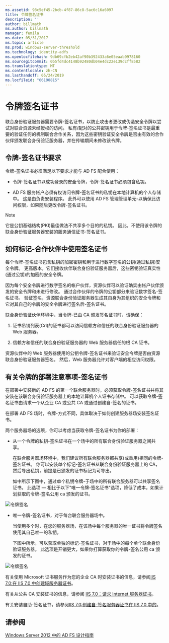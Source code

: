 ```yaml
---
ms.assetid: 98c5ef45-2bcb-4f87-86c8-5ac6c16a6097
title: 令牌签名证书
description: ''
author: billmath
ms.author: billmath
manager: femila
ms.date: 05/31/2017
ms.topic: article
ms.prod: windows-server-threshold
ms.technology: identity-adfs
ms.openlocfilehash: 9db69cfb2eb42af90b392433a6e05eaab9978160
ms.sourcegitcommit: 0b5fd4dc4148b92480db04e4dc22e139dcff8582
ms.translationtype: MT
ms.contentlocale: zh-CN
ms.lasthandoff: 05/24/2019
ms.locfileid: "66190815"
---
```

# <a name="token-signing-certificates"></a>令牌签名证书

联合身份验证服务器需要令牌\-签名证书，以防止攻击者更改或伪造安全令牌以尝试对联合资源未经授权的访问。 私有\/配对的公共密钥用于令牌\-签名证书是最重要的验证任何的机制联合合作关系，因为这些密钥验证安全令牌是否由有效的合作伙伴颁发联合身份验证服务器，并在传输期间未修改该令牌。  
  
## <a name="token-signing-certificate-requirements"></a>令牌\-签名证书要求  
令牌\-签名证书必须满足以下要求才能与 AD FS 配合使用：  
  
-   令牌\-签名证书以成功登录的安全令牌，令牌\-签名证书必须包含私钥。  
  
-   AD FS 服务帐户必须有权访问令牌\-签名证书的私钥在本地计算机的个人存储中。 这是由负责安装程序。 此外可以使用 AD FS 管理管理单元\-以确保此访问权限，如果随后更改令牌\-签名证书。  
  
> [!NOTE]  
> 它是公钥基础结构\(PKI\)最佳做法不共享多个目的的私钥。 因此，不使用该令牌的联合身份验证服务器安装的服务通信证书\-签名证书。  
  
## <a name="how-token-signing-certificates-are-used-across-partners"></a>如何标记\-合作伙伴中使用签名证书  
每个令牌\-签名证书包含私钥的加密密钥和用于进行数字签名的公钥\(通过私钥\)安全令牌。 更高版本，它们接收伙伴联合身份验证服务器后，这些密钥验证真实性\(通过公钥\)的加密的安全令牌。  
  
因为每个安全令牌进行数字签名的帐户伙伴，资源伙伴可以验证确实由帐户伙伴颁发的安全令牌和未进行修改。 通过合作伙伴的令牌的公钥部分来验证数字签名\-签名证书。 验证签名，资源联合身份验证服务器生成其自身为其组织的安全令牌和它对其自己的令牌的安全令牌进行签名后\-签名证书。  
  
联合身份验证伙伴环境中，当令牌\-已由 CA 颁发签名证书时，请确保：  
  
1.  证书吊销列表\(Crl\)的证书都可以访问信赖方和信任的联合身份验证服务器的 Web 服务器。  
  
2.  信赖方和信任的联合身份验证服务器的 Web 服务器信任的根 CA 证书。  
  
资源伙伴中的 Web 服务器使用的公钥令牌\-签名证书来验证安全令牌是否由资源联合身份验证服务器签名。 然后，Web 服务器允许对客户端的相应访问权限。  
  
## <a name="deployment-considerations-for-token-signing-certificates"></a>有关令牌的部署注意事项\-签名证书  
在部署中安装新的 AD FS 的第一个联合服务器时，必须获取令牌\-签名证书并将其安装在该联合身份验证服务器上的本地计算机个人证书存储中。 可以获取令牌\-签名证书由请求一个从企业 CA 或公共 CA 或通过创建自\-签名的证书。  
  
在部署 AD FS 场时，令牌\-方式不同，具体取决于如何创建服务器场安装签名证书。  
  
两个服务器场的选项，你可以考虑当获取令牌\-签名证书为你的部署：  
  
-   从一个令牌的私钥\-签名证书在一个场中的所有联合身份验证服务器之间共享。  
  
    在联合服务器场环境中，我们建议所有联合服务器都共享\(或重用\)相同的令牌\-签名证书。 你可以安装单个标记\-签名证书从联合身份验证服务器上的 CA，然后导出私钥，前提是已颁发的证书标记为可导出。  
  
    如中所示下图中，通过单个私钥令牌\-于场中的所有联合服务器可以共享签名证书。 此选项 — 相比于以下"唯一令牌\-签名证书"选项，降低了成本，如果计划获取的令牌\-签名公用 ca 颁发的证书。  
  
![令牌签名](media/adfs2_fedserver_certstory_3.gif)  
  
-   唯一令牌\-签名证书，对于每台联合服务器场中。  
  
    当使用多个时，在您的服务器场，在该场中每个服务器的唯一证书将令牌签名使用其自己唯一的私钥。  
  
    下图中所示，可以获取单独的标记\-签名证书，对于场中的每个单个联合身份验证服务器。 此选项是开销更大，如果你打算获取你的令牌\-签名公用 ca 颁发的证书。  
  
![令牌签名](media/adfs2_fedserver_certstory_4.gif)  
  
有关使用 Microsoft 证书服务作为您的企业 CA 时安装证书的信息，请参阅[IIS 7.0:在 IIS 7.0 中创建域服务器证书](https://go.microsoft.com/fwlink/?LinkId=108548)。  
  
有关从公共 CA 安装证书的信息，请参阅 [IIS 7.0：请求 Internet 服务器证书](https://go.microsoft.com/fwlink/?LinkId=108549)。  
  
有关安装自助\-签名证书，请参阅[IIS 7.0:创建自\-签名服务器证书在 IIS 7.0 中的](https://go.microsoft.com/fwlink/?LinkID=108271)。  
  
## <a name="see-also"></a>请参阅
[Windows Server 2012 中的 AD FS 设计指南](AD-FS-Design-Guide-in-Windows-Server-2012.md)
